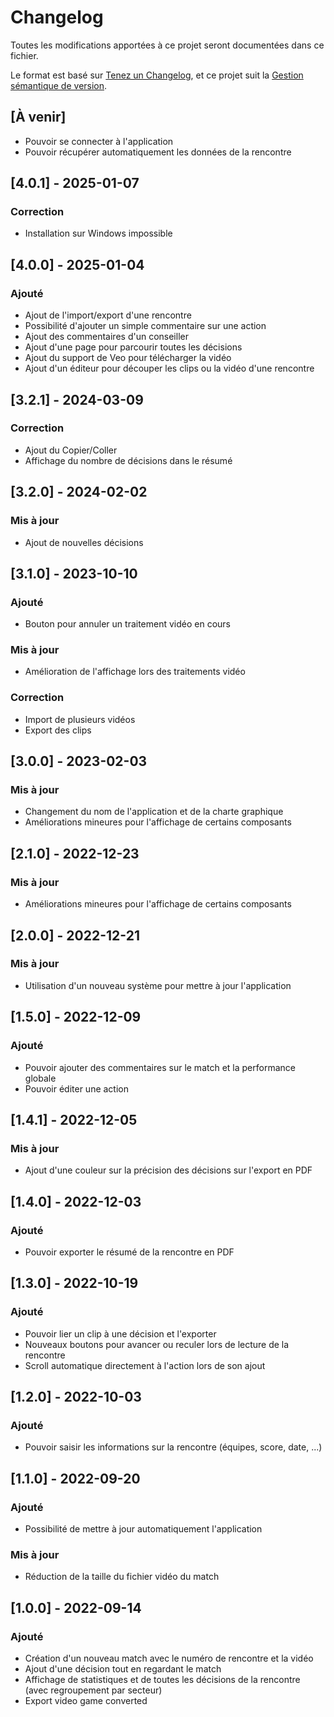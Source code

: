 # Changelog
Toutes les modifications apportées à ce projet seront documentées dans ce fichier.

Le format est basé sur [Tenez un Changelog](https://keepachangelog.com/en/1.0.0/),
et ce projet suit la [Gestion sémantique de version](https://semver.org/spec/v2.0.0.html).

## [À venir]
- Pouvoir se connecter à l'application
- Pouvoir récupérer automatiquement les données de la rencontre

## [4.0.1] - 2025-01-07
### Correction
- Installation sur Windows impossible

## [4.0.0] - 2025-01-04
### Ajouté
- Ajout de l'import/export d'une rencontre
- Possibilité d'ajouter un simple commentaire sur une action
- Ajout des commentaires d'un conseiller
- Ajout d'une page pour parcourir toutes les décisions
- Ajout du support de Veo pour télécharger la vidéo
- Ajout d'un éditeur pour découper les clips ou la vidéo d'une rencontre

## [3.2.1] - 2024-03-09
### Correction
- Ajout du Copier/Coller
- Affichage du nombre de décisions dans le résumé

## [3.2.0] - 2024-02-02
### Mis à jour
- Ajout de nouvelles décisions

## [3.1.0] - 2023-10-10
### Ajouté
- Bouton pour annuler un traitement vidéo en cours
### Mis à jour
- Amélioration de l'affichage lors des traitements vidéo
### Correction
- Import de plusieurs vidéos
- Export des clips

## [3.0.0] - 2023-02-03
### Mis à jour
- Changement du nom de l'application et de la charte graphique
- Améliorations mineures pour l'affichage de certains composants

## [2.1.0] - 2022-12-23
### Mis à jour
- Améliorations mineures pour l'affichage de certains composants

## [2.0.0] - 2022-12-21
### Mis à jour
- Utilisation d'un nouveau système pour mettre à jour l'application

## [1.5.0] - 2022-12-09
### Ajouté
- Pouvoir ajouter des commentaires sur le match et la performance globale
- Pouvoir éditer une action

## [1.4.1] - 2022-12-05
### Mis à jour
- Ajout d'une couleur sur la précision des décisions sur l'export en PDF

## [1.4.0] - 2022-12-03
### Ajouté
- Pouvoir exporter le résumé de la rencontre en PDF

## [1.3.0] - 2022-10-19
### Ajouté
- Pouvoir lier un clip à une décision et l'exporter
- Nouveaux boutons pour avancer ou reculer lors de lecture de la rencontre
- Scroll automatique directement à l'action lors de son ajout

## [1.2.0] - 2022-10-03
### Ajouté
- Pouvoir saisir les informations sur la rencontre (équipes, score, date, ...)

## [1.1.0] - 2022-09-20
### Ajouté
- Possibilité de mettre à jour automatiquement l'application
### Mis à jour
- Réduction de la taille du fichier vidéo du match

## [1.0.0] - 2022-09-14
### Ajouté
- Création d'un nouveau match avec le numéro de rencontre et la vidéo
- Ajout d'une décision tout en regardant le match
- Affichage de statistiques et de toutes les décisions de la rencontre (avec regroupement par secteur)
- Export video game converted

